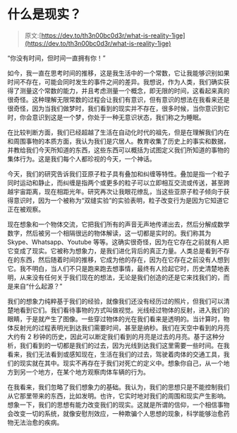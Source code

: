 # 什么是现实？

> 原文:[https://dev.to/th3n00bc0d3r/what-is-reality-1ige](https://dev.to/th3n00bc0d3r/what-is-reality-1ige)

“你没有时间，但时间一直拥有你！”

如今，我一直在思考时间的推移，这是我生活中的一个常数，它让我能够识别如果时间不存在，可能会同时发生的事件之间的差异。我想说，作为人类，我们确实获得了测量这个常数的能力，并且考虑测量一个概念，即无限的时间，这看起来真的很奇怪。这种理解无限常数的过程会让我们有意识，但有意识的想法在我看来还是很奇怪，因为当我们做梦时，我们看到的现实并不存在，很多时候，当你意识到它时，你会意识到这是一个梦，你处于一种无意识状态，我们称之为睡眠。

在比较判断方面，我们已经超越了生活在自动化时代的祖先，但是在理解我们内在和周围事物的本质方面，我认为我们是穴居人。教育收集了历史上的事实和数据，并教给我们今天所知道的东西，这些东西可以概括为试图定义我们所知道的事物的集体行为。这是我们每个人都珍视的今天，一个神话。

今天，我们的研究告诉我们亚原子粒子具有叠加和纠缠等特性。叠加是指一个粒子同时运动和静止，而纠缠是指两个或更多的粒子可以立即相互交流或传送，甚至跨越宇宙距离，现在相距光年。研究再次让我眼花缭乱，当这些亚原子粒子倾向于获得意识时，因为一个被称为“双缝实验”的实验表明，粒子改变行为是因为它知道它正在被观察。

现在想象和一个物体交流，它把我们所有的声音无声地传递出去，然后分解成数学数字，然后被另一个相隔很远的物体解读，这一切都是实时的。我们称其为 Skype、Whatsapp、Youtube 等等。这确实很奇怪，因为在它存在之前就有人把它变成了现实。它被称为想象力，是我们进化背后的真正力量。人类总是看到不存在的东西，然后随着时间的推移，它成为他的存在，因为在它存在之前没有人想到它。我不明白，当人们不只是跑来跑去想事情，最终有人捡起它时，历史清楚地表明，从来没有任何关于我们现在的想法，无论是我们创造的还是它来找我们的，而是来自“什么起源？”

我们的想象力纯粹基于我们的经验，就像我们还没有经历过的照片，但我们可以清楚地看到它们。我们看待事物的方式叫做视觉。光线经过物体的反射，进入我们的眼睛，于是就产生了图像。一些穿过物体的光在我们看来是透明的。当计算时，物体反射光的过程表明光到达我们需要时间，甚至是纳秒。我们在天空中看到的月亮大约有 2 秒钟的历史，因此可以断定我们看到的月亮是过去的月亮。基于这种分析，我们看到的一切都是我们的过去，因为光线到达我们这里需要一些时间。在我看来，我们无法看到或感知现在，生活在我们的过去，驾驶着肉体的交通工具，我们的现实就在其中。现实不再存在于我们对死亡的定义中。想象你自己，从一个地方到另一个地方，在某个地方观察肉体车辆的行为。

在我看来，我们忽略了我们想象力的基础。我认为，我们的思想只是不能控制我们从它那里带来的东西，比如发明。也许，它实时地对我们的周围和现实产生影响。想象一下，我们的思想有能力改变我们的现实。这就是所谓的信仰，一个相信事物会改变一切的系统，就像安慰剂效应，一种欺骗个人思想的现象，科学能够治愈药物无法治愈的疾病。